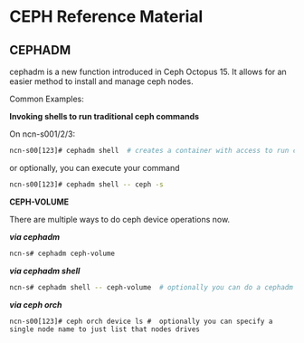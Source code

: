 # CEPH Reference Material


## CEPHADM
cephadm is a new function introduced in Ceph Octopus 15.  It allows for an easier method to install and manage ceph nodes.

Common Examples:

**Invoking shells to run traditional ceph commands**

On ncn-s001/2/3:
```bash
ncn-s00[123]# cephadm shell  # creates a container with access to run ceph commands the traditional way
```

or optionally, you can execute your command
```bash
ncn-s00[123]# cephadm shell -- ceph -s
```

**CEPH-VOLUME**

There are multiple ways to do ceph device operations now.

***via cephadm***
```bash
ncn-s# cephadm ceph-volume
```
***via cephadm shell***
```bash
ncn-s# cephadm shell -- ceph-volume  # optionally you can do a cephadm shell, then run ceph-volume commands from there
```

***via ceph orch***
```
ncn-s00[123]# ceph orch device ls #  optionally you can specify a single node name to just list that nodes drives
```
